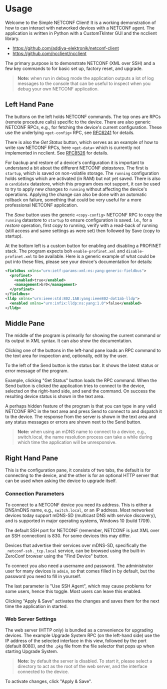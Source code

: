 Usage
=====

Welcome to the Simple NETCONF Client!  It is a working demonstration
of how to can interact with networked devices with a NETCONF agent.
The application is written in Python with a CustomTkInter GUI and the
ncclient library.

 - <https://github.com/addiva-elektronik/netconf-client>
 - <https://github.com/ncclient/ncclient>

The primary purpose is to demonstrate NETCONF (XML over SSH) and a few
key commands to for basic set up, factory reset, and upgrade.

> **Note:** when run in debug mode the application outputs a lot of
> log messages to the console that can be useful to inspect when you
> debug your own NETCONF application.


Left Hand Pane
--------------

The buttons on the left holds NETCONF commands.  The top ones are RPCs
(remote procedure calls) specific to the device.  There are also
generic NETCONF RPCs, e.g., for fetching the device's current
configuration.  These use the underlying `<get-config>` RPC, see
[RFC6241][1] for details.

There is also the *Get Status* button, which serves as an example of
how to write raw NETCONF RPCs, here `<get-data>` which is currently
not implemented in ncclient.  See [RFC8526][2] for details.

For backup and restore of a device's configuration it is important to
understand a bit about the different NETCONF *datastores*.  The first
is `startup`, which is saved on non-volatile storage.  The `running`
configuration holds settings which are activated (in RAM) but not yet
saved.  There is also a `candidate` datastore, which this program does
not support, it can be used to try to apply new changes to `running`
without affecting the device's operations.  Applying the change can
also be done with an automatic rollback on failure, something that
could be very useful for a more professional NETCONF application.

The *Save* button uses the generic `<copy-config>` NETCONF RPC to copy
the `running` datastore to `startup` to ensure configuration is saved.
I.e., for a *restore* operation, first copy to running, verify with a
read-back of running (still access and same settings as were set) then
followed by Save (copy to startup).

At the bottom left is a custom button for enabling and disabling a
PROFINET stack.  The program expects boh `enable-profinet.xml` and
`disable-profinet.xml` to be available.  Here is a generic example
of what could be put into these files, please see your device's
documentation for details:

```xml
<fieldbus xmlns="urn:ietf:params:xml:ns:yang:generic-fieldbus">
  <profinet>
    <enabled>true</enabled>
    <management>br0</management>
  </profinet>
</fieldbus>
<lldp xmlns="urn:ieee:std:802.1AB:yang:ieee802-dot1ab-lldp">
  <enabled xmlns="urn:infix:lldp:ns:yang:1.0">false</enabled>
</lldp>
```

Middle Pane
-----------

The middle of the program is primarily for showing the current command
or its output in XML syntax.   It can also show the documentation.

Clicking one of the buttons in the left-hand pane loads an RPC command
to the text area for inspection and, optionally, edit by the user.

To the left of the Send button is the status bar.  It shows the latest
status or error message of the program.

Example, clicking "Get Status" button loads the RPC command.  When the
Send button is clicked the application tries to connect to the device,
selected on the right-hand side, and send the command.  On success the
resulting device status is shown in the text area.

A perhaps hidden feature of the program is that you can type in any
valid NETCONF RPC in the text area and press Send to connect to and
dispatch it to the device.  The response from the server is shown in
the text area and any status messages or errors are shown next to the
Send button.

> **Note:** when using an mDNS name to connect to a device, e.g.,
> switch.local, the name resolution process can take a while during
> which time the application will be unresponsive.


Right Hand Pane
---------------

This is the configuration pane, it consists of two tabs, the default
is for connecting to the device, and the other is for an optional HTTP
server that can be used when asking the device to upgrade itself.

### Connection Parameters

To connect to a NETCONF device you need its address.  This is either a
DNS/mDNS name, e.g., `switch.local`, or an IP address.  Most networked
devices today support mDNS-SD (multicast DNS with service discovery),
and is supported in major operating systems, Windows 10 (build 1709).

The default SSH port for NETCONF (remember, NETCONF is just XML over
an SSH connection) is 830.  For some devices this may differ.

Devices that advertise their services over mDNS-SD, specifically the
`_netconf-ssh._tcp.local` service, can be browsed using the built-in
ZeroConf browser using the "Find Device" button.

To connect you also need a username and password.  The administrator
user for many devices is `admin`, so that comes filled in by default,
but the password you need to fill in yourself.

The last parameter is "Use SSH Agent", which may cause problems for
some users, hence this toggle.  Most users can leave this enabled.

Clicking "Apply & Save" activates the changes and saves them for the
next time the application in started.

### Web Server Settings

The web server (HTTP only) is bundled as a convenience for upgrading
devices.  The example Upgrade System RPC (on the left-hand side) use
the IP address of the selected interface in this view, followed by the
port (default 8080), and the `.pkg` file from the file selector that
pops up when starting Upgrade System.

> **Note:** by default the server is disabled.  To start it, please
> select a directory to act as the root of the web server, and the
> interface connected to the device.

To activate changes, click "Apply & Save".


[1]: https://www.rfc-editor.org/rfc/rfc6241.html
[2]: https://www.rfc-editor.org/rfc/rfc8526.html
